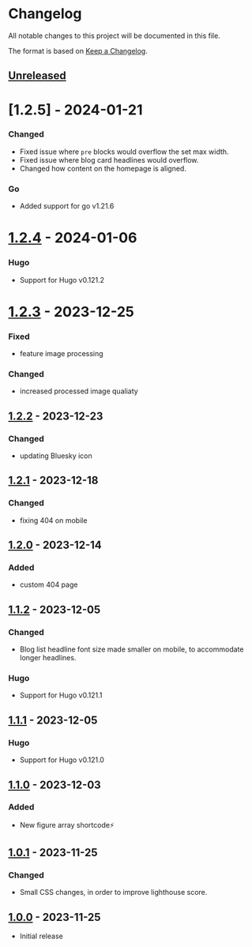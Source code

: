 # Changelog

All notable changes to this project will be documented in this file.

The format is based on [Keep a Changelog](https://keepachangelog.com/en/1.1.0/).

## [Unreleased]

# [1.2.5] - 2024-01-21

### Changed
- Fixed issue where `pre` blocks would overflow the set max width.
- Fixed issue where blog card headlines would overflow.
- Changed how content on the homepage is aligned.

### Go
- Added support for go v1.21.6

# [1.2.4] - 2024-01-06

### Hugo
- Support for Hugo v0.121.2

# [1.2.3] - 2023-12-25

### Fixed
- feature image processing

### Changed
- increased processed image qualiaty

## [1.2.2] - 2023-12-23

### Changed
- updating Bluesky icon

## [1.2.1] - 2023-12-18

### Changed
- fixing 404 on mobile

## [1.2.0] - 2023-12-14

### Added
- custom 404 page

## [1.1.2] - 2023-12-05

### Changed
- Blog list headline font size made smaller on mobile, to accommodate longer headlines.

### Hugo
- Support for Hugo v0.121.1

## [1.1.1] - 2023-12-05

### Hugo
- Support for Hugo v0.121.0

## [1.1.0] - 2023-12-03

### Added
- New figure array shortcode:zap:

## [1.0.1] - 2023-11-25

### Changed
- Small CSS changes, in order to improve lighthouse score.

## [1.0.0] - 2023-11-25
- Initial release

[unreleased]: https://github.com/Chrede88/qubt/compare/v1.2.4...HEAD
[1.2.4]: https://github.com/Chrede88/qubt/releases/compare/v1.2.3...v1.2.4
[1.2.3]: https://github.com/Chrede88/qubt/releases/compare/v1.2.2...v1.2.3
[1.2.2]: https://github.com/Chrede88/qubt/releases/compare/v1.2.1...v1.2.2
[1.2.1]: https://github.com/Chrede88/qubt/releases/compare/v1.2.0...v1.2.1
[1.2.0]: https://github.com/Chrede88/qubt/releases/compare/v1.1.2...v1.2.0
[1.1.2]: https://github.com/Chrede88/qubt/releases/compare/v1.1.1...v1.1.2
[1.1.1]: https://github.com/Chrede88/qubt/releases/compare/v1.1.0...v1.1.1
[1.1.0]: https://github.com/Chrede88/qubt/releases/compare/v1.0.1...v1.1.0
[1.0.1]: https://github.com/Chrede88/qubt/releases/compare/v1.0.0...v1.0.1
[1.0.0]: https://github.com/Chrede88/qubt/releases/tag/v1.0.0
